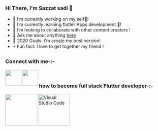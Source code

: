 ### Hi There, I'm Sazzat sadi 👋

- 🔭 I’m currently working on my self🤩!
- 🌱 I’m currently learning flutter Apps development 🤣!
- 👯 I’m looking to collaborate with other content creators !
- 💬 Ask me about anything [here](https://web.facebook.com/pettyprogrammers)
- 🥅 2020 Goals: i'm create my best version!
- ⚡ Fun fact: I love to get together my friend !

### Connect with me-:-

<a href="https://www.youtube.com/c/PettyProgrammer" target="_blank"><img align="left" alt="" width="50px" src="https://upload.wikimedia.org/wikipedia/commons/e/ef/Youtube_logo.png"/></a>

<a href="https://web.facebook.com/pettyprogrammers"><img align="left" alt="" width="50px" src="https://upload.wikimedia.org/wikipedia/commons/thumb/c/cd/Facebook_logo_%28square%29.png/800px-Facebook_logo_%28square%29.png"/></a>

<br />

### how to become full stack Flutter developer-:-

<a href="https://www.youtube.com/c/PettyProgrammer"><img align="left" alt="" width="100px" src="https://static.wikia.nocookie.net/logo-timeline/images/c/cf/4B4A9751-D2BF-4A93-BDCC-CDCA5326B65F.png" /></a>

  <a href="https://www.youtube.com/c/PettyProgrammer"><img align="left" alt="Visual Studio Code" width="100px" src="https://techcrunch.com/wp-content/uploads/2017/02/android-studio-logo.png" /></a>
   

